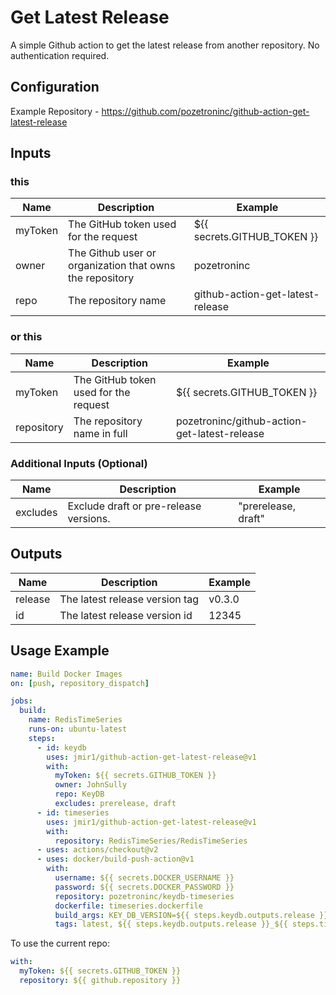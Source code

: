 # Get Latest Release

A simple Github action to get the latest release from another repository. No authentication required.

## Configuration

Example Repository - <https://github.com/pozetroninc/github-action-get-latest-release>

## Inputs

### this

Name | Description | Example
--- | --- | ---
myToken | The GitHub token used for the request | ${{ secrets.GITHUB_TOKEN }}
owner | The Github user or organization that owns the repository |  pozetroninc
repo | The repository name | github-action-get-latest-release

### or this

Name | Description | Example
--- | --- | ---
myToken | The GitHub token used for the request | ${{ secrets.GITHUB_TOKEN }}
repository | The repository name in full | pozetroninc/github-action-get-latest-release

### Additional Inputs (Optional)

Name | Description | Example
--- | --- | ---
excludes | Exclude draft or pre-release versions. | "prerelease, draft"

## Outputs

Name | Description | Example
--- | --- | ---
release | The latest release version tag | v0.3.0
id | The latest release version id | 12345

## Usage Example

``` yaml
name: Build Docker Images
on: [push, repository_dispatch]

jobs:
  build:
    name: RedisTimeSeries
    runs-on: ubuntu-latest
    steps:
      - id: keydb
        uses: jmir1/github-action-get-latest-release@v1
        with:
          myToken: ${{ secrets.GITHUB_TOKEN }}
          owner: JohnSully
          repo: KeyDB
          excludes: prerelease, draft
      - id: timeseries
        uses: jmir1/github-action-get-latest-release@v1
        with:
          repository: RedisTimeSeries/RedisTimeSeries
      - uses: actions/checkout@v2
      - uses: docker/build-push-action@v1
        with:
          username: ${{ secrets.DOCKER_USERNAME }}
          password: ${{ secrets.DOCKER_PASSWORD }}
          repository: pozetroninc/keydb-timeseries
          dockerfile: timeseries.dockerfile
          build_args: KEY_DB_VERSION=${{ steps.keydb.outputs.release }}, REDIS_TIME_SERIES_VERSION=${{ steps.timeseries.outputs.release }}
          tags: latest, ${{ steps.keydb.outputs.release }}_${{ steps.timeseries.outputs.release }}

```

To use the current repo:

``` yaml
with:
  myToken: ${{ secrets.GITHUB_TOKEN }}
  repository: ${{ github.repository }}
```
